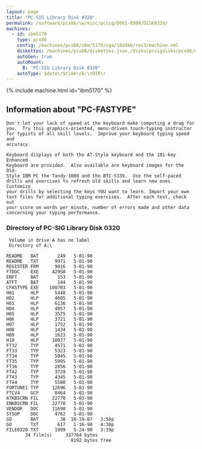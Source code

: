 ```yaml
---
layout: page
title: "PC-SIG Library Disk #320"
permalink: /software/pcx86/sw/misc/pcsig/0001-0999/DISK0320/
machines:
  - id: ibm5170
    type: pcx86
    config: /machines/pcx86/ibm/5170/cga/1024kb/rev3/machine.xml
    diskettes: /machines/pcx86/diskettes.json,/disks/pcsigdisks/pcx86/diskettes.json
    autoGen: true
    autoMount:
      B: "PC-SIG Library Disk 0320"
    autoType: $date\r$time\rB:\rDIR\r
---
```


{% include machine.html id="ibm5170" %}

## Information about "PC-FASTYPE"

    Don't let your lack of speed at the keyboard make computing a drag for
    you.  Try this graphics-oriented, menu-driven touch-typing instructor
    for typists of all skill levels.  Improve your keyboard typing speed and
    accuracy.
    
    Keyboard displays of both the AT-Style keyboard and the 101-key Enhanced
    Keyboard are provided.  Also available are keyboard images for the Old-
    Style IBM PC the Tandy-1000 and the BTC-5339.  Use the self-paced
    drills and exercises to refresh old skills and learn new ones. Customize
    your drills by selecting the keys YOU want to learn. Import your own
    text files for additional typing exercises.  After each test, check out
    your score on words per minute, number of errors made and other data
    concerning your typing performance.

### Directory of PC-SIG Library Disk 0320

     Volume in drive A has no label
     Directory of A:\

    README   BAT       249   5-01-90
    README   TXT      9971   5-01-90
    REGISTER FRM      9016   5-01-90
    FTDOC    EXE     42950   5-01-90
    ENFT     BAT       153   5-01-90
    ATFT     BAT       144   5-01-90
    CFASTYPE EXE    108703   5-01-90
    H01      HLP      5448   5-01-90
    H02      HLP      4605   5-01-90
    H03      HLP      6136   5-01-90
    H04      HLP      4957   5-01-90
    H05      HLP      3575   5-01-90
    H06      HLP      3721   5-01-90
    H07      HLP      1752   5-01-90
    H08      HLP      1434   5-01-90
    H09      HLP      1623   5-01-90
    H10      HLP     10077   5-01-90
    FT32     TYP      4571   5-01-90
    FT33     TYP      5323   5-01-90
    FT34     TYP      5045   5-01-90
    FT35     TYP      5995   5-01-90
    FT36     TYP      2856   5-01-90
    FT42     TYP      3729   5-01-90
    FT43     TYP      4345   5-01-90
    FT44     TYP      5580   5-01-90
    FORTUNE1 TYP     12696   5-01-90
    FTCV4    GCP      8464   5-01-90
    ATKBSCRN FIL     22770   5-01-90
    ENKBSCRN FIL     22770   5-01-90
    VENDOR   DOC     11690   5-01-90
    SYSOP    DOC      4762   5-01-90
    GO       BAT        38  10-19-87   3:56p
    GO       TXT       617   1-16-90   4:30p
    FILE0320 TXT      1999   5-24-90   3:39p
           34 file(s)     337764 bytes
                            8192 bytes free
